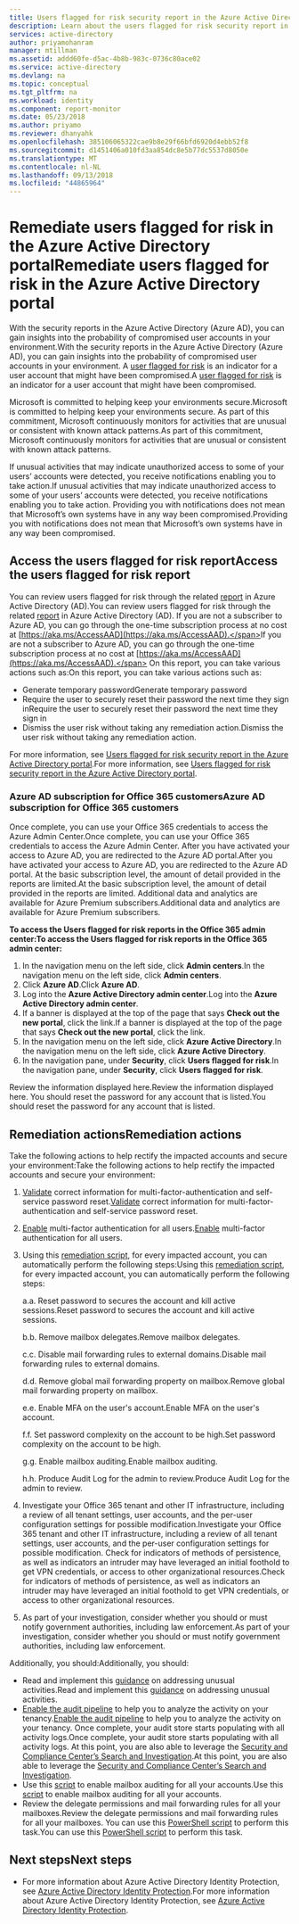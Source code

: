 ```yaml
---
title: Users flagged for risk security report in the Azure Active Directory portal | Microsoft Docs
description: Learn about the users flagged for risk security report in the Azure Active Directory portal
services: active-directory
author: priyamohanram
manager: mtillman
ms.assetid: addd60fe-d5ac-4b8b-983c-0736c80ace02
ms.service: active-directory
ms.devlang: na
ms.topic: conceptual
ms.tgt_pltfrm: na
ms.workload: identity
ms.component: report-monitor
ms.date: 05/23/2018
ms.author: priyamo
ms.reviewer: dhanyahk
ms.openlocfilehash: 385106065322cae9b8e29f66bfd6920d4ebb52f8
ms.sourcegitcommit: d1451406a010fd3aa854dc8e5b77dc5537d8050e
ms.translationtype: MT
ms.contentlocale: nl-NL
ms.lasthandoff: 09/13/2018
ms.locfileid: "44865964"
---
```

# <a name="remediate-users-flagged-for-risk-in-the-azure-active-directory-portal"></a><span data-ttu-id="9d6ab-103">Remediate users flagged for risk in the Azure Active Directory portal</span><span class="sxs-lookup"><span data-stu-id="9d6ab-103">Remediate users flagged for risk in the Azure Active Directory portal</span></span>

<span data-ttu-id="9d6ab-104">With the security reports in the Azure Active Directory (Azure AD), you can gain insights into the probability of compromised user accounts in your environment.</span><span class="sxs-lookup"><span data-stu-id="9d6ab-104">With the security reports in the Azure Active Directory (Azure AD), you can gain insights into the probability of compromised user accounts in your environment.</span></span> <span data-ttu-id="9d6ab-105">A [user flagged for risk](../identity-protection/overview.md#users-flagged-for-risk) is an indicator for a user account that might have been compromised.</span><span class="sxs-lookup"><span data-stu-id="9d6ab-105">A [user flagged for risk](../identity-protection/overview.md#users-flagged-for-risk) is an indicator for a user account that might have been compromised.</span></span>

<span data-ttu-id="9d6ab-106">Microsoft is committed to helping keep your environments secure.</span><span class="sxs-lookup"><span data-stu-id="9d6ab-106">Microsoft is committed to helping keep your environments secure.</span></span> <span data-ttu-id="9d6ab-107">As part of this commitment, Microsoft continuously monitors for activities that are unusual or consistent with known attack patterns.</span><span class="sxs-lookup"><span data-stu-id="9d6ab-107">As part of this commitment, Microsoft continuously monitors for activities that are unusual or consistent with known attack patterns.</span></span> 


<span data-ttu-id="9d6ab-108">If unusual activities that may indicate unauthorized access to some of your users’ accounts were detected, you receive notifications enabling you to take action.</span><span class="sxs-lookup"><span data-stu-id="9d6ab-108">If unusual activities that may indicate unauthorized access to some of your users’ accounts were detected, you receive notifications enabling you to take action.</span></span> <span data-ttu-id="9d6ab-109">Providing you with notifications does not mean that Microsoft’s own systems have in any way been compromised.</span><span class="sxs-lookup"><span data-stu-id="9d6ab-109">Providing you with notifications does not mean that Microsoft’s own systems have in any way been compromised.</span></span>
 

## <a name="access-the-users-flagged-for-risk-report"></a><span data-ttu-id="9d6ab-110">Access the users flagged for risk report</span><span class="sxs-lookup"><span data-stu-id="9d6ab-110">Access the users flagged for risk report</span></span>

<span data-ttu-id="9d6ab-111">You can review users flagged for risk through the related [report](https://portal.azure.com/#blade/Microsoft_AAD_IAM/ActiveDirectoryMenuBlade/UsersAtRisk) in Azure Active Directory (AD).</span><span class="sxs-lookup"><span data-stu-id="9d6ab-111">You can review users flagged for risk through the related [report](https://portal.azure.com/#blade/Microsoft_AAD_IAM/ActiveDirectoryMenuBlade/UsersAtRisk) in Azure Active Directory (AD).</span></span> <span data-ttu-id="9d6ab-112">If you are not a subscriber to Azure AD, you can go through the one-time subscription process at no cost at [https://aka.ms/AccessAAD](https://aka.ms/AccessAAD).</span><span class="sxs-lookup"><span data-stu-id="9d6ab-112">If you are not a subscriber to Azure AD, you can go through the one-time subscription process at no cost at [https://aka.ms/AccessAAD](https://aka.ms/AccessAAD).</span></span> <span data-ttu-id="9d6ab-113">On this report, you can take various actions such as:</span><span class="sxs-lookup"><span data-stu-id="9d6ab-113">On this report, you can take various actions such as:</span></span>

- <span data-ttu-id="9d6ab-114">Generate temporary password</span><span class="sxs-lookup"><span data-stu-id="9d6ab-114">Generate temporary password</span></span>
- <span data-ttu-id="9d6ab-115">Require the user to securely reset their password the next time they sign in</span><span class="sxs-lookup"><span data-stu-id="9d6ab-115">Require the user to securely reset their password the next time they sign in</span></span>
- <span data-ttu-id="9d6ab-116">Dismiss the user risk without taking any remediation action.</span><span class="sxs-lookup"><span data-stu-id="9d6ab-116">Dismiss the user risk without taking any remediation action.</span></span>

<span data-ttu-id="9d6ab-117">For more information, see [Users flagged for risk security report in the Azure Active Directory portal](concept-user-at-risk.md).</span><span class="sxs-lookup"><span data-stu-id="9d6ab-117">For more information, see [Users flagged for risk security report in the Azure Active Directory portal](concept-user-at-risk.md).</span></span>

### <a name="azure-ad-subscription-for-office-365-customers"></a><span data-ttu-id="9d6ab-118">Azure AD subscription for Office 365 customers</span><span class="sxs-lookup"><span data-stu-id="9d6ab-118">Azure AD subscription for Office 365 customers</span></span>

<span data-ttu-id="9d6ab-119">Once complete, you can use your Office 365 credentials to access the Azure Admin Center.</span><span class="sxs-lookup"><span data-stu-id="9d6ab-119">Once complete, you can use your Office 365 credentials to access the Azure Admin Center.</span></span> <span data-ttu-id="9d6ab-120">After you have activated your access to Azure AD, you are redirected to the Azure AD portal.</span><span class="sxs-lookup"><span data-stu-id="9d6ab-120">After you have activated your access to Azure AD, you are redirected to the Azure AD portal.</span></span> <span data-ttu-id="9d6ab-121">At the basic subscription level, the amount of detail provided in the reports are limited.</span><span class="sxs-lookup"><span data-stu-id="9d6ab-121">At the basic subscription level, the amount of detail provided in the reports are limited.</span></span> <span data-ttu-id="9d6ab-122">Additional data and analytics are available for Azure Premium subscribers.</span><span class="sxs-lookup"><span data-stu-id="9d6ab-122">Additional data and analytics are available for Azure Premium subscribers.</span></span>


<span data-ttu-id="9d6ab-123">**To access the Users flagged for risk reports in the Office 365 admin center:**</span><span class="sxs-lookup"><span data-stu-id="9d6ab-123">**To access the Users flagged for risk reports in the Office 365 admin center:**</span></span>

1.  <span data-ttu-id="9d6ab-124">In the navigation menu on the left side, click **Admin centers**.</span><span class="sxs-lookup"><span data-stu-id="9d6ab-124">In the navigation menu on the left side, click **Admin centers**.</span></span> 
2.  <span data-ttu-id="9d6ab-125">Click **Azure AD**.</span><span class="sxs-lookup"><span data-stu-id="9d6ab-125">Click **Azure AD**.</span></span>
3.  <span data-ttu-id="9d6ab-126">Log into the **Azure Active Directory admin center**.</span><span class="sxs-lookup"><span data-stu-id="9d6ab-126">Log into the **Azure Active Directory admin center**.</span></span>
4.  <span data-ttu-id="9d6ab-127">If a banner is displayed at the top of the page that says **Check out the new portal**, click the link.</span><span class="sxs-lookup"><span data-stu-id="9d6ab-127">If a banner is displayed at the top of the page that says **Check out the new portal**, click the link.</span></span>
4.  <span data-ttu-id="9d6ab-128">In the navigation menu on the left side, click **Azure Active Directory**.</span><span class="sxs-lookup"><span data-stu-id="9d6ab-128">In the navigation menu on the left side, click **Azure Active Directory**.</span></span> 
5.  <span data-ttu-id="9d6ab-129">In the navigation pane, under **Security**, click **Users flagged for risk**.</span><span class="sxs-lookup"><span data-stu-id="9d6ab-129">In the navigation pane, under **Security**, click **Users flagged for risk**.</span></span>

<span data-ttu-id="9d6ab-130">Review the information displayed here.</span><span class="sxs-lookup"><span data-stu-id="9d6ab-130">Review the information displayed here.</span></span> <span data-ttu-id="9d6ab-131">You should reset the password for any account that is listed.</span><span class="sxs-lookup"><span data-stu-id="9d6ab-131">You should reset the password for any account that is listed.</span></span> 

## <a name="remediation-actions"></a><span data-ttu-id="9d6ab-132">Remediation actions</span><span class="sxs-lookup"><span data-stu-id="9d6ab-132">Remediation actions</span></span>

<span data-ttu-id="9d6ab-133">Take the following actions to help rectify the impacted accounts and secure your environment:</span><span class="sxs-lookup"><span data-stu-id="9d6ab-133">Take the following actions to help rectify the impacted accounts and secure your environment:</span></span>

1.  <span data-ttu-id="9d6ab-134">[Validate](http://aka.ms/MFAValid) correct information for multi-factor-authentication and self-service password reset.</span><span class="sxs-lookup"><span data-stu-id="9d6ab-134">[Validate](http://aka.ms/MFAValid) correct information for multi-factor-authentication and self-service password reset.</span></span> 
2.  <span data-ttu-id="9d6ab-135">[Enable](http://aka.ms/MFAuth) multi-factor authentication for all users.</span><span class="sxs-lookup"><span data-stu-id="9d6ab-135">[Enable](http://aka.ms/MFAuth) multi-factor authentication for all users.</span></span> 
3.  <span data-ttu-id="9d6ab-136">Using this [remediation script](http://aka.ms/remediate), for every impacted account, you can automatically perform the following steps:</span><span class="sxs-lookup"><span data-stu-id="9d6ab-136">Using this [remediation script](http://aka.ms/remediate), for every impacted account, you can automatically perform the following steps:</span></span> 

    <span data-ttu-id="9d6ab-137">a.</span><span class="sxs-lookup"><span data-stu-id="9d6ab-137">a.</span></span> <span data-ttu-id="9d6ab-138">Reset password to secures the account and kill active sessions.</span><span class="sxs-lookup"><span data-stu-id="9d6ab-138">Reset password to secures the account and kill active sessions.</span></span>

    <span data-ttu-id="9d6ab-139">b.</span><span class="sxs-lookup"><span data-stu-id="9d6ab-139">b.</span></span> <span data-ttu-id="9d6ab-140">Remove mailbox delegates.</span><span class="sxs-lookup"><span data-stu-id="9d6ab-140">Remove mailbox delegates.</span></span>

    <span data-ttu-id="9d6ab-141">c.</span><span class="sxs-lookup"><span data-stu-id="9d6ab-141">c.</span></span> <span data-ttu-id="9d6ab-142">Disable mail forwarding rules to external domains.</span><span class="sxs-lookup"><span data-stu-id="9d6ab-142">Disable mail forwarding rules to external domains.</span></span>

    <span data-ttu-id="9d6ab-143">d.</span><span class="sxs-lookup"><span data-stu-id="9d6ab-143">d.</span></span> <span data-ttu-id="9d6ab-144">Remove global mail forwarding property on mailbox.</span><span class="sxs-lookup"><span data-stu-id="9d6ab-144">Remove global mail forwarding property on mailbox.</span></span>

    <span data-ttu-id="9d6ab-145">e.</span><span class="sxs-lookup"><span data-stu-id="9d6ab-145">e.</span></span> <span data-ttu-id="9d6ab-146">Enable MFA on the user's account.</span><span class="sxs-lookup"><span data-stu-id="9d6ab-146">Enable MFA on the user's account.</span></span>

    <span data-ttu-id="9d6ab-147">f.</span><span class="sxs-lookup"><span data-stu-id="9d6ab-147">f.</span></span> <span data-ttu-id="9d6ab-148">Set password complexity on the account to be high.</span><span class="sxs-lookup"><span data-stu-id="9d6ab-148">Set password complexity on the account to be high.</span></span>

    <span data-ttu-id="9d6ab-149">g.</span><span class="sxs-lookup"><span data-stu-id="9d6ab-149">g.</span></span> <span data-ttu-id="9d6ab-150">Enable mailbox auditing.</span><span class="sxs-lookup"><span data-stu-id="9d6ab-150">Enable mailbox auditing.</span></span>

    <span data-ttu-id="9d6ab-151">h.</span><span class="sxs-lookup"><span data-stu-id="9d6ab-151">h.</span></span> <span data-ttu-id="9d6ab-152">Produce Audit Log for the admin to review.</span><span class="sxs-lookup"><span data-stu-id="9d6ab-152">Produce Audit Log for the admin to review.</span></span>

4. <span data-ttu-id="9d6ab-153">Investigate your Office 365 tenant and other IT infrastructure, including a review of all tenant settings, user accounts, and the per-user configuration settings for possible modification.</span><span class="sxs-lookup"><span data-stu-id="9d6ab-153">Investigate your Office 365 tenant and other IT infrastructure, including a review of all tenant settings, user accounts, and the per-user configuration settings for possible modification.</span></span> <span data-ttu-id="9d6ab-154">Check for indicators of methods of persistence, as well as indicators an intruder may have leveraged an initial foothold to get VPN credentials, or access to other organizational resources.</span><span class="sxs-lookup"><span data-stu-id="9d6ab-154">Check for indicators of methods of persistence, as well as indicators an intruder may have leveraged an initial foothold to get VPN credentials, or access to other organizational resources.</span></span> 

5.  <span data-ttu-id="9d6ab-155">As part of your investigation, consider whether you should or must notify government authorities, including law enforcement.</span><span class="sxs-lookup"><span data-stu-id="9d6ab-155">As part of your investigation, consider whether you should or must notify government authorities, including law enforcement.</span></span>

<span data-ttu-id="9d6ab-156">Additionally, you should:</span><span class="sxs-lookup"><span data-stu-id="9d6ab-156">Additionally, you should:</span></span>

- <span data-ttu-id="9d6ab-157">Read and implement this [guidance](http://aka.ms/fixaccount) on addressing unusual activities.</span><span class="sxs-lookup"><span data-stu-id="9d6ab-157">Read and implement this [guidance](http://aka.ms/fixaccount) on addressing unusual activities.</span></span> 
- <span data-ttu-id="9d6ab-158">[Enable the audit pipeline](http://aka.ms/improvesecurity) to help you to analyze the activity on your tenancy.</span><span class="sxs-lookup"><span data-stu-id="9d6ab-158">[Enable the audit pipeline](http://aka.ms/improvesecurity) to help you to analyze the activity on your tenancy.</span></span> <span data-ttu-id="9d6ab-159">Once complete, your audit store  starts populating with all activity logs.</span><span class="sxs-lookup"><span data-stu-id="9d6ab-159">Once complete, your audit store  starts populating with all activity logs.</span></span> <span data-ttu-id="9d6ab-160">At this point, you are also able to leverage the [Security and Compliance Center’s Search and Investigation](http://aka.ms/sccsearch).</span><span class="sxs-lookup"><span data-stu-id="9d6ab-160">At this point, you are also able to leverage the [Security and Compliance Center’s Search and Investigation](http://aka.ms/sccsearch).</span></span> 
- <span data-ttu-id="9d6ab-161">Use this [script](http://aka.ms/mailboxaudit1) to enable mailbox auditing for all your accounts.</span><span class="sxs-lookup"><span data-stu-id="9d6ab-161">Use this [script](http://aka.ms/mailboxaudit1) to enable mailbox auditing for all your accounts.</span></span> 
- <span data-ttu-id="9d6ab-162">Review the delegate permissions and mail forwarding rules for all your mailboxes.</span><span class="sxs-lookup"><span data-stu-id="9d6ab-162">Review the delegate permissions and mail forwarding rules for all your mailboxes.</span></span> <span data-ttu-id="9d6ab-163">You can use this [PowerShell script](http://aka.ms/delegateforwardrules) to perform this task.</span><span class="sxs-lookup"><span data-stu-id="9d6ab-163">You can use this [PowerShell script](http://aka.ms/delegateforwardrules) to perform this task.</span></span> 



## <a name="next-steps"></a><span data-ttu-id="9d6ab-164">Next steps</span><span class="sxs-lookup"><span data-stu-id="9d6ab-164">Next steps</span></span>

- <span data-ttu-id="9d6ab-165">For more information about Azure Active Directory Identity Protection, see [Azure Active Directory Identity Protection](../active-directory-identityprotection.md).</span><span class="sxs-lookup"><span data-stu-id="9d6ab-165">For more information about Azure Active Directory Identity Protection, see [Azure Active Directory Identity Protection](../active-directory-identityprotection.md).</span></span>

